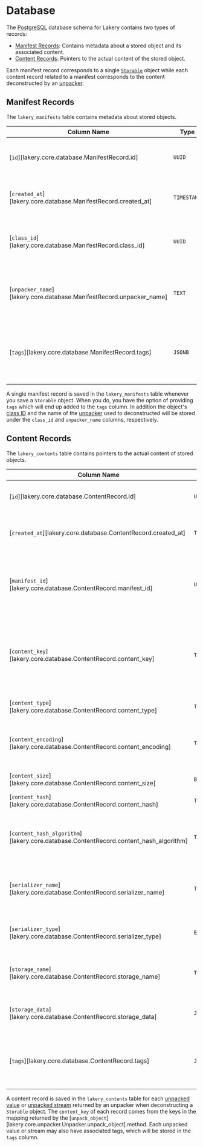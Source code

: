 # Database

The [PostgreSQL](https://www.postgresql.org/) database schema for Lakery contains two
types of records:

- [Manifest Records](#manifest-records): Contains metadata about a stored object and
    its associated content.
- [Content Records](#content-records): Pointers to the actual content of the stored
    object.

Each manifest record corresponds to a single [`Storable`](./storables.md) object while
each content record related to a manifest corresponds to the content deconstructed by an
[unpacker](./unpackers.md).

## Manifest Records

The `lakery_manifests` table contains metadata about stored objects.

| Column Name                                                          | Type        | Description                                                       |
| -------------------------------------------------------------------- | ----------- | ----------------------------------------------------------------- |
| [`id`][lakery.core.database.ManifestRecord.id]                       | `UUID`      | Unique identifier for the manifest record.                        |
| [`created_at`][lakery.core.database.ManifestRecord.created_at]       | `TIMESTAMP` | Timestamp when the manifest was created.                          |
| [`class_id`][lakery.core.database.ManifestRecord.class_id]           | `UUID`      | Unique identifier for the class of the stored object.             |
| [`unpacker_name`][lakery.core.database.ManifestRecord.unpacker_name] | `TEXT`      | Name of the unpacker used to deconstruct the stored object.       |
| [`tags`][lakery.core.database.ManifestRecord.tags]                   | `JSONB`     | Tags associated with the stored object, stored as a JSONB object. |

A single manifest record is saved in the `lakery_manifests` table whenever you save a
`Storable` object. When you do, you have the option of providing `tags` which will end
up added to the `tags` column. In addition the object's
[class ID](./storables.md#class-ids) and the name of the [unpacker](./unpackers.md) used
to deconstructed will be stored under the `class_id` and `unpacker_name` columns,
respectively.

## Content Records

The `lakery_contents` table contains pointers to the actual content of stored objects.

| Column Name                                                                           | Type        | Description                                                                                                                           |
| ------------------------------------------------------------------------------------- | ----------- | ------------------------------------------------------------------------------------------------------------------------------------- |
| [`id`][lakery.core.database.ContentRecord.id]                                         | `UUID`      | Unique identifier for the content record.                                                                                             |
| [`created_at`][lakery.core.database.ContentRecord.created_at]                         | `TIMESTAMP` | Timestamp when the content record was created.                                                                                        |
| [`manifest_id`][lakery.core.database.ContentRecord.manifest_id]                       | `UUID`      | Unique identifier for the related manifest record representing the stored object.                                                     |
| [`content_key`][lakery.core.database.ContentRecord.content_key]                       | `TEXT`      | A unique key amongst all content records for the same manifest returned by the unpacker.                                              |
| [`content_type`][lakery.core.database.ContentRecord.content_type]                     | `TEXT`      | The [MIME type](https://developer.mozilla.org/en-US/docs/Web/HTTP/Basics_of_HTTP/MIME_types) of the content.                          |
| [`content_encoding`][lakery.core.database.ContentRecord.content_encoding]             | `TEXT`      | The encoding of the content, if applicable (e.g., `gzip`, `deflate`).                                                                 |
| [`content_size`][lakery.core.database.ContentRecord.content_size]                     | `BIGINT`    | The size of the content in bytes.                                                                                                     |
| [`content_hash`][lakery.core.database.ContentRecord.content_hash]                     | `TEXT`      | A hash of the content.                                                                                                                |
| [`content_hash_algorithm`][lakery.core.database.ContentRecord.content_hash_algorithm] | `TEXT`      | The algorithm used to compute the content hash (e.g., `sha256`).                                                                      |
| [`serializer_name`][lakery.core.database.ContentRecord.serializer_name]               | `TEXT`      | The name of the serializer used to serialize the content.                                                                             |
| [`serializer_type`][lakery.core.database.ContentRecord.serializer_type]               | `ENUM`      | Indicates whether the serializer is a [stream](./serializers.md#stream-serializers) or a [value](./serializers.md#basic-serializers). |
| [`storage_name`][lakery.core.database.ContentRecord.storage_name]                     | `TEXT`      | The name of the storage where the content is stored.                                                                                  |
| [`storage_data`][lakery.core.database.ContentRecord.storage_data]                     | `JSONB`     | Data used by the storage to locate the content                                                                                        |
| [`tags`][lakery.core.database.ContentRecord.tags]                                     | `JSONB`     | Tags that were returned with the content by the unpacker.                                                                             |

A content record is saved in the `lakery_contents` table for each
[unpacked value](./unpackers.md#unpacked-values) or
[unpacked stream](./unpackers.md#unpacked-streams) returned by an unpacker when
deconstructing a `Storable` object. The `content_key` of each record comes from the keys
in the mapping returned by the
[`unpack_object`][lakery.core.unpacker.Unpacker.unpack_object] method. Each unpacked
value or stream may also have associated tags, which will be stored in the `tags`
column.
